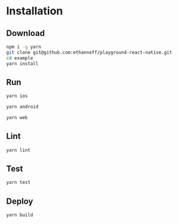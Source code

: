 # Installation

## Download

```sh
npm i -g yarn
git clone git@github.com:ethanneff/playground-react-native.git
cd example
yarn install
```

## Run

```sh
yarn ios
```

```sh
yarn android
```

```sh
yarn web
```

## Lint

```sh
yarn lint
```

## Test

```sh
yarn test
```

## Deploy

```sh
yarn build
```
